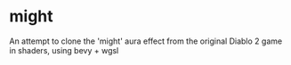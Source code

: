 # might

An attempt to clone the 'might' aura effect from the original Diablo 2 game in shaders, using bevy + wgsl
